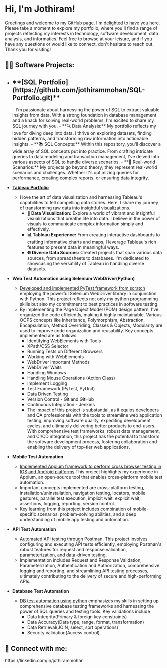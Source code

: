 <h1>Hi, I'm Jothiram! </h1>
Greetings and welcome to my GitHub page. I'm delighted to have you here. Please take a moment to explore my portfolio, where you'll find a range of projects reflecting my interests in technology, software development, data analysis, and informatics. Feel free to browse at your leisure, and if you have any questions or would like to connect, don't hesitate to reach out. Thank you for visiting!

<h2>👨‍💻 Software Projects:</h2>

- <h2>**[SQL Portfolio](https://github.com/jothirammohan/SQL-Portfolio.git)**</h2>
  - I'm passionate about harnessing the power of SQL to extract valuable insights from data. With a strong foundation in database management and a knack for solving real-world problems, I'm excited to share my SQL journey with you.
    - **🔍 Data Analysis:** My portfolio reflects my love for diving deep into data. I thrive on exploring datasets, finding hidden patterns, and transforming raw information into actionable insights.
    - **📚 SQL Concepts:** Within this repository, you'll discover a wide array of SQL concepts put into practice. From crafting intricate queries to data modeling and transaction management, I've delved into various aspects of SQL to handle diverse scenarios.
    - **💼 Real-world Scenarios:** My projects go beyond theory; they represent real-world scenarios and challenges. Whether it's optimizing queries for performance, creating complex reports, or ensuring data integrity.

- **[Tableau Portfolio](https://github.com/jothirammohan/Tableau-Portfolio.git)**
  - I love the art of data visualization and harnessing Tableau's capabilities to tell compelling data stories. Here, I share my journey of transforming raw data into insightful visualizations.
    - **🎨 Data Visualization:** Explore a world of vibrant and insightful visualizations that breathe life into data. I believe in the power of visuals to communicate complex information simply and effectively.
    - **📊 Tableau Experience:** From creating interactive dashboards to crafting informative charts and maps, I leverage Tableau's rich features to present data in meaningful ways.
    - **🌐 Diverse Data Sources:** Created projects that span various data sources, from spreadsheets to databases. I'm dedicated to showcasing the versatility of Tableau in handling diverse datasets.

- <b>Web Test Automation using Selenium WebDriver(Python)</b>
  - [Developed and implemented PyTest framework from scratch](https://github.com/jothirammohan/Web-Test-Automation) employing the powerful Selenium WebDriver library in conjunction with Python. This project reflects not only my python programming skills but also my commitment to best practices in software testing.
  - By implementing the Page Object Model (POM) design pattern, I've organized the code efficiently, making it highly maintainable. Various OOPS concepts like Inheritance, Polymorphism, Abstraction, Encapsulation, Method Overriding, Classes & Objects, Modularity are used to improve code organization and reusability. Key concepts implemented are as follows.
    - Identifying WebElements with Tools
    - XPath/CSS Selector
    - Running Tests on Different Browsers
    - Working with WebElements
    - WebDriver Important Methods
    - WebDriver Waits
    - Handling Windows
    - Handling Mouse Operations (Action Class)
    - Implement Logging
    - Test Framework (PyTest, PyUnit)
    - Data Driven Testing
    - Version Control - Git and GitHub
    - Continuous Integration - Jenkins 
    - The impact of this project is substantial, as it equips developers and QA professionals with the tools to streamline web application testing, improving software quality, expediting development cycles, and ultimately delivering better products to end-users. With comprehensive test frameworks, robust data management, and CI/CD integration, this project has the potential to transform the software development process, fostering collaboration and enabling the delivery of top-tier web applications. 
- <b>Mobile Test Automation</b>
  - [Implemented Appium framework to perform cross browser testing in IOS and Android platforms](https://github.com/jothirammohan/Mobile-Test-Automation) This project highlights my experience in Appium, an open-source tool that enables cross-platform mobile test automation.
  - Important concepts implemented are cross-platform testing, installation/uninstallation, navigation testing, locators, mobile gestures, parallel test execution, implicit wait, explicit wait, assertions, logging, reporting, version control.
  - Key learning from this project includes combination of mobile-specific scenarios, problem-solving abilities, and a deep understanding of mobile app testing and automation.  

- <b>API Test Automation</b>
  - [Automated API testing through Postman](https://github.com/jothirammohan/API-Test-Automation). This project involves configuring and executing API tests efficiently, employing Postman's robust features for request and response validation, parameterization, and data-driven testing.
  - Implementation includes Request and Response Validation, Parameterization, Authentication and Authorization, comprehensive logging and reporting, and streamlining API testing processes, ultimately contributing to the delivery of secure and high-performing APIs.
- <b>Database Test Automation</b>
  - [DB test automation using python](https://github.com/jothirammohan/Database-Test-Automation) emphasizes my skills in setting up comprehensive database testing frameworks and harnessing the power of SQL queries and testing tools. Key validations include
    * Data Integrity(Primary & foreign key constraints)
    * Data Accuracy(Data type, range, format, transformation)
    * Data Retrieval(JOIN, select, sort operations)
    * Security validation(Access control).
 
<h2> 🤳 Connect with me:</h2>
https://linkedin.com/in/jothirammohan

<!--
**jothirammohan/jothirammohan** is a ✨ _special_ ✨ repository because its `README.md` (this file) appears on your GitHub profile.

Here are some ideas to get you started:

- 🔭 I’m currently working on ...
- 🌱 I’m currently learning ...
- 👯 I’m looking to collaborate on ...
- 🤔 I’m looking for help with ...
- 💬 Ask me about ...
- 📫 How to reach me: ...
- 😄 Pronouns: ...
- ⚡ Fun fact: ...
-->
